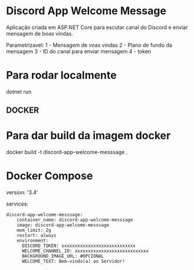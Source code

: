 # Discord App Welcome Message
Aplicação criada em ASP.NET Core para escutar canal do Discord e enviar mensagem de boas vindas.

Parametrizavel:
1 - Mensagem de voas vindas
2 - Plano de fundo da mensagem
3 - ID do canal para enviar mensagem
4 - token

# Para rodar localmente
dotnet run


## DOCKER

# Para dar build da imagem docker
docker build -t discord-app-welcome-messsage .


# Docker Compose

version: '3.4'

services:

    discord-app-welcome-messsage:
        container_name: discord-app-welcome-messsage
        image: discord-app-welcome-messsage
        mem_limit: 2g
        restart: always
        environment:
          DISCORD_TOKEN: xxxxxxxxxxxxxxxxxxxxxxxxxxxx
          WELCOME_CHANNEL_ID: xxxxxxxxxxxxxxxxxxxxxxxxxxxx
          BACKGROUND_IMAGE_URL: #OPCIONAL
          WELCOME_TEXT: Bem-vindo(a) ao Servidor!